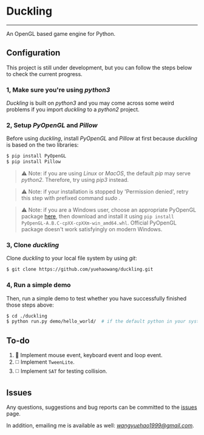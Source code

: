 # Duckling
----------

An OpenGL based game engine for Python.



## Configuration

This project is still under development, but you can follow the steps below to check the current progress.

### 1, Make sure you're using *python3*

*Duckling* is built on *python3* and you may come across some weird problems if you import *duckling* to a *python2* project. 

### 2, Setup *PyOpenGL* and *Pillow*

Before using *duckling*, install *PyOpenGL* and *Pillow* at first because *duckling* is based on the two libraries:

```bash
$ pip install PyOpenGL
$ pip install Pillow
```

> :warning: Note: if you are using *Linux* or *MacOS*, the default *pip* may serve *python2*. Therefore, try using *pip3* instead.

> :warning: Note: if your installation is stopped by 'Permission denied', retry this step with prefixed command *sudo* . 

> :warning: Note: if you are a Windows user, choose an appropriate PyOpenGL package [here](https://www.lfd.uci.edu/~gohlke/pythonlibs/#pyopengl), then download and install it using `pip install PyOpenGL‑A.B.C‑cpXX‑cpXXm‑win_amd64.whl`. Official PyOpenGL package doesn't work satisfyingly on modern Windows.

### 3, Clone *duckling*

Clone *duckling* to your local file system by using *git*:

```bash
$ git clone https://github.com/yuehaowang/duckling.git
```

### 4, Run a simple demo

Then, run a simple demo to test whether you have successfully finished those steps above:
```bash
$ cd ./duckling
$ python run.py demo/hello_world/  # if the default python in your system is python2, use `python3 run.py demo/hello_world/` instead.
```



## To-do

1. :white_square_button: Implement mouse event, keyboard event and loop event.
2. :white_medium_square: Implement `TweenLite`.
3. :white_medium_square: Implement `SAT` for testing collision.



## Issues

Any questions, suggestions and bug reports can be committed to the [issues](https://github.com/yuehaowang/duckling/issues) page.

In addition, emailing me is available as well: *wangyuehao1999@gmail.com*.

